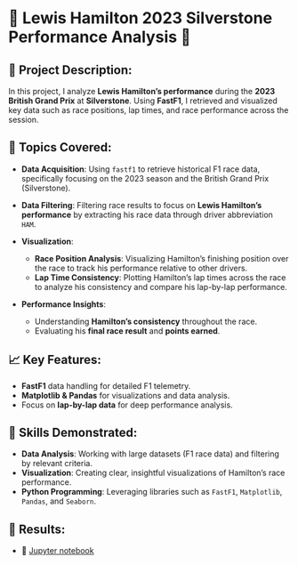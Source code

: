 # 🏁 **Lewis Hamilton 2023 Silverstone Performance Analysis** 🚗

## 📝 **Project Description:**

In this project, I analyze **Lewis Hamilton’s performance** during the **2023 British Grand Prix** at **Silverstone**. Using **FastF1**, I retrieved and visualized key data such as race positions, lap times, and race performance across the session.

## 🔧 **Topics Covered:**

- **Data Acquisition**: Using `fastf1` to retrieve historical F1 race data, specifically focusing on the 2023 season and the British Grand Prix (Silverstone).
  
- **Data Filtering**: Filtering race results to focus on **Lewis Hamilton’s performance** by extracting his race data through driver abbreviation `HAM`.

- **Visualization**:
  - **Race Position Analysis**: Visualizing Hamilton’s finishing position over the race to track his performance relative to other drivers.
  - **Lap Time Consistency**: Plotting Hamilton’s lap times across the race to analyze his consistency and compare his lap-by-lap performance.

- **Performance Insights**:
  - Understanding **Hamilton’s consistency** throughout the race.
  - Evaluating his **final race result** and **points earned**.

## 📈 **Key Features**:
- **FastF1** data handling for detailed F1 telemetry.
- **Matplotlib & Pandas** for visualizations and data analysis.
- Focus on **lap-by-lap data** for deep performance analysis.

## 🧩 **Skills Demonstrated**:
- **Data Analysis**: Working with large datasets (F1 race data) and filtering by relevant criteria.
- **Visualization**: Creating clear, insightful visualizations of Hamilton’s race performance.
- **Python Programming**: Leveraging libraries such as `FastF1`, `Matplotlib`, `Pandas`, and `Seaborn`.

## 📁 **Results**:
- 🔗 [Jupyter notebook](Portfolio/f1/ham_silverston_2024.ipynb)
